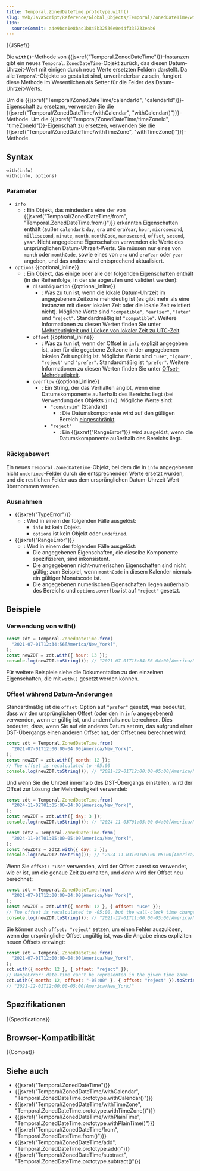 ```yaml
---
title: Temporal.ZonedDateTime.prototype.with()
slug: Web/JavaScript/Reference/Global_Objects/Temporal/ZonedDateTime/with
l10n:
  sourceCommit: a4e9bce1e8bac1b845b32536e0e44f335233eab6
---
```


{{JSRef}}

Die **`with()`**-Methode von {{jsxref("Temporal.ZonedDateTime")}}-Instanzen gibt ein neues `Temporal.ZonedDateTime`-Objekt zurück, das diesen Datum-Uhrzeit-Wert mit einigen durch neue Werte ersetzten Feldern darstellt. Da alle `Temporal`-Objekte so gestaltet sind, unveränderbar zu sein, fungiert diese Methode im Wesentlichen als Setter für die Felder des Datum-Uhrzeit-Werts.

Um die {{jsxref("Temporal/ZonedDateTime/calendarId", "calendarId")}}-Eigenschaft zu ersetzen, verwenden Sie die {{jsxref("Temporal/ZonedDateTime/withCalendar", "withCalendar()")}}-Methode. Um die {{jsxref("Temporal/ZonedDateTime/timeZoneId", "timeZoneId")}}-Eigenschaft zu ersetzen, verwenden Sie die {{jsxref("Temporal/ZonedDateTime/withTimeZone", "withTimeZone()")}}-Methode.

## Syntax

```js-nolint
with(info)
with(info, options)
```

### Parameter

- `info`
  - : Ein Objekt, das mindestens eine der von {{jsxref("Temporal/ZonedDateTime/from", "Temporal.ZonedDateTime.from()")}} erkannten Eigenschaften enthält (außer `calendar`): `day`, `era` und `eraYear`, `hour`, `microsecond`, `millisecond`, `minute`, `month`, `monthCode`, `nanosecond`, `offset`, `second`, `year`. Nicht angegebene Eigenschaften verwenden die Werte des ursprünglichen Datum-Uhrzeit-Werts. Sie müssen nur eines von `month` oder `monthCode`, sowie eines von `era` und `eraYear` oder `year` angeben, und das andere wird entsprechend aktualisiert.
- `options` {{optional_inline}}
  - : Ein Objekt, das einige oder alle der folgenden Eigenschaften enthält (in der Reihenfolge, in der sie abgerufen und validiert werden):
    - `disambiguation` {{optional_inline}}
      - : Was zu tun ist, wenn die lokale Datum-Uhrzeit im angegebenen Zeitzone mehrdeutig ist (es gibt mehr als eine Instanzen mit dieser lokalen Zeit oder die lokale Zeit existiert nicht). Mögliche Werte sind `"compatible"`, `"earlier"`, `"later"` und `"reject"`. Standardmäßig ist `"compatible"`. Weitere Informationen zu diesen Werten finden Sie unter [Mehrdeutigkeit und Lücken von lokaler Zeit zu UTC-Zeit](/de/docs/Web/JavaScript/Reference/Global_Objects/Temporal/ZonedDateTime#ambiguity_and_gaps_from_local_time_to_utc_time).
    - `offset` {{optional_inline}}
      - : Was zu tun ist, wenn der Offset in `info` explizit angegeben ist, aber für die gegebene Zeitzone in der angegebenen lokalen Zeit ungültig ist. Mögliche Werte sind `"use"`, `"ignore"`, `"reject"` und `"prefer"`. Standardmäßig ist `"prefer"`. Weitere Informationen zu diesen Werten finden Sie unter [Offset-Mehrdeutigkeit](/de/docs/Web/JavaScript/Reference/Global_Objects/Temporal/ZonedDateTime#offset_ambiguity).
    - `overflow` {{optional_inline}}
      - : Ein String, der das Verhalten angibt, wenn eine Datumskomponente außerhalb des Bereichs liegt (bei Verwendung des Objekts `info`). Mögliche Werte sind:
        - `"constrain"` (Standard)
          - : Die Datumskomponente wird auf den gültigen Bereich [eingeschränkt](/de/docs/Web/JavaScript/Reference/Global_Objects/Temporal/PlainDate#invalid_date_clamping).
        - `"reject"`
          - : Ein {{jsxref("RangeError")}} wird ausgelöst, wenn die Datumskomponente außerhalb des Bereichs liegt.

### Rückgabewert

Ein neues `Temporal.ZonedDateTime`-Objekt, bei dem die in `info` angegebenen nicht `undefined`-Felder durch die entsprechenden Werte ersetzt wurden, und die restlichen Felder aus dem ursprünglichen Datum-Uhrzeit-Wert übernommen werden.

### Ausnahmen

- {{jsxref("TypeError")}}
  - : Wird in einem der folgenden Fälle ausgelöst:
    - `info` ist kein Objekt.
    - `options` ist kein Objekt oder `undefined`.
- {{jsxref("RangeError")}}
  - : Wird in einem der folgenden Fälle ausgelöst:
    - Die angegebenen Eigenschaften, die dieselbe Komponente spezifizieren, sind inkonsistent.
    - Die angegebenen nicht-numerischen Eigenschaften sind nicht gültig; zum Beispiel, wenn `monthCode` in diesem Kalender niemals ein gültiger Monatscode ist.
    - Die angegebenen numerischen Eigenschaften liegen außerhalb des Bereichs und `options.overflow` ist auf `"reject"` gesetzt.

## Beispiele

### Verwendung von with()

```js
const zdt = Temporal.ZonedDateTime.from(
  "2021-07-01T12:34:56[America/New_York]",
);
const newZDT = zdt.with({ hour: 13 });
console.log(newZDT.toString()); // "2021-07-01T13:34:56-04:00[America/New_York]"
```

Für weitere Beispiele siehe die Dokumentation zu den einzelnen Eigenschaften, die mit `with()` gesetzt werden können.

### Offset während Datum-Änderungen

Standardmäßig ist die `offset`-Option auf `"prefer"` gesetzt, was bedeutet, dass wir den ursprünglichen Offset (oder den in `info` angegebenen) verwenden, wenn er gültig ist, und andernfalls neu berechnen. Dies bedeutet, dass, wenn Sie auf ein anderes Datum setzen, das aufgrund einer DST-Übergangs einen anderen Offset hat, der Offset neu berechnet wird:

```js
const zdt = Temporal.ZonedDateTime.from(
  "2021-07-01T12:00:00-04:00[America/New_York]",
);
const newZDT = zdt.with({ month: 12 });
// The offset is recalculated to -05:00
console.log(newZDT.toString()); // "2021-12-01T12:00:00-05:00[America/New_York]"
```

Und wenn Sie die Uhrzeit innerhalb des DST-Übergangs einstellen, wird der Offset zur Lösung der Mehrdeutigkeit verwendet:

```js
const zdt = Temporal.ZonedDateTime.from(
  "2024-11-02T01:05:00-04:00[America/New_York]",
);
const newZDT = zdt.with({ day: 3 });
console.log(newZDT.toString()); // "2024-11-03T01:05:00-04:00[America/New_York]"

const zdt2 = Temporal.ZonedDateTime.from(
  "2024-11-04T01:05:00-05:00[America/New_York]",
);
const newZDT2 = zdt2.with({ day: 3 });
console.log(newZDT2.toString()); // "2024-11-03T01:05:00-05:00[America/New_York]"
```

Wenn Sie `offset: "use"` verwenden, wird der Offset zuerst so verwendet, wie er ist, um die genaue Zeit zu erhalten, und _dann_ wird der Offset neu berechnet:

```js
const zdt = Temporal.ZonedDateTime.from(
  "2021-07-01T12:00:00-04:00[America/New_York]",
);
const newZDT = zdt.with({ month: 12 }, { offset: "use" });
// The offset is recalculated to -05:00, but the wall-clock time changes
console.log(newZDT.toString()); // "2021-12-01T11:00:00-05:00[America/New_York]"
```

Sie können auch `offset: "reject"` setzen, um einen Fehler auszulösen, wenn der ursprüngliche Offset ungültig ist, was die Angabe eines expliziten neuen Offsets erzwingt:

```js
const zdt = Temporal.ZonedDateTime.from(
  "2021-07-01T12:00:00-04:00[America/New_York]",
);
zdt.with({ month: 12 }, { offset: "reject" });
// RangeError: date-time can't be represented in the given time zone
zdt.with({ month: 12, offset: "-05:00" }, { offset: "reject" }).toString();
// "2021-12-01T12:00:00-05:00[America/New_York]"
```

## Spezifikationen

{{Specifications}}

## Browser-Kompatibilität

{{Compat}}

## Siehe auch

- {{jsxref("Temporal.ZonedDateTime")}}
- {{jsxref("Temporal/ZonedDateTime/withCalendar", "Temporal.ZonedDateTime.prototype.withCalendar()")}}
- {{jsxref("Temporal/ZonedDateTime/withTimeZone", "Temporal.ZonedDateTime.prototype.withTimeZone()")}}
- {{jsxref("Temporal/ZonedDateTime/withPlainTime", "Temporal.ZonedDateTime.prototype.withPlainTime()")}}
- {{jsxref("Temporal/ZonedDateTime/from", "Temporal.ZonedDateTime.from()")}}
- {{jsxref("Temporal/ZonedDateTime/add", "Temporal.ZonedDateTime.prototype.add()")}}
- {{jsxref("Temporal/ZonedDateTime/subtract", "Temporal.ZonedDateTime.prototype.subtract()")}}
